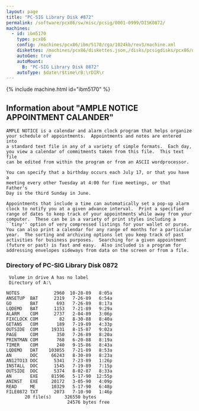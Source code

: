 ```yaml
---
layout: page
title: "PC-SIG Library Disk #872"
permalink: /software/pcx86/sw/misc/pcsig/0001-0999/DISK0872/
machines:
  - id: ibm5170
    type: pcx86
    config: /machines/pcx86/ibm/5170/cga/1024kb/rev3/machine.xml
    diskettes: /machines/pcx86/diskettes.json,/disks/pcsigdisks/pcx86/diskettes.json
    autoGen: true
    autoMount:
      B: "PC-SIG Library Disk 0872"
    autoType: $date\r$time\rB:\rDIR\r
---
```


{% include machine.html id="ibm5170" %}

## Information about "AMPLE NOTICE APPOINTMENT CALANDER"

    AMPLE NOTICE is a calendar and alarm clock program that helps organize
    your schedule of appointments.  Appointments and notes are entered into
    a standard text file in any of a variety of simple formats.  Each day,
    you view a calendar of commitments taken from this file.  This text file
    can be edited from within the program or from an ASCII wordprocessor.
    
    You can specify that a birthday occurs each July 17, or that you have a
    meeting every other Tuesday at 4:00 for five meetings, or that Father's
    Day is the third Sunday in June.
    
    Appointments that include a time can automatically set a pop-up alarm
    clock to notify you at a given advance interval.  Print a specified
    range of dates to keep track of your appointments while away from your
    computer.  These can be in a variety of print styles including a
    ``tiny'' option of very compressed listings for your wallet or purse.
    You can also print a calendar for any range of months for a particular
    year.  The sorting and archiving options let you keep track of past
    activities for business purposes.  Searching for a given appointment
    (future or past) is fast and easy.  Also included is a program for
    addressing envelopes sideways from data on the screen or from a file.

### Directory of PC-SIG Library Disk 0872

     Volume in drive A has no label
     Directory of A:\

    NOTES             2960  10-28-89   8:05a
    ANSETUP  BAT      2319   7-26-89   6:54a
    GO       BAT       693   7-26-89   8:17a
    LQDEMO   BAT      1153   7-21-89   9:29a
    ALARM    COM      2737   2-04-89   3:06p
    FIXCLOCK COM        82   8-30-88   8:40a
    GETANS   COM       189   7-19-89   4:33p
    OUTSIDE  COM     19331   8-15-87   9:02a
    PAGE     COM       350   7-26-89   8:20a
    PRINTMAN COM       768   6-20-88   8:19a
    TIMER    COM       240   9-15-86   8:43a
    LQDEMO   DAT    103055   7-21-89   8:53a
    AN       DOC     66243   8-30-89   8:23a
    AN12TO13 DOC      5341   7-23-89   1:26p
    INSTALL  DOC      1545   7-19-89   7:15p
    OUTSIDE  DOC      5374   8-02-87   8:33a
    AN       EXE     81596   5-17-90  12:55p
    ANINST   EXE     20172   3-05-90   4:09p
    READ     ME      10329   5-17-90   6:48p
    FILE0872 TXT      2073   7-10-90   1:46p
           20 file(s)     326550 bytes
                           24576 bytes free

